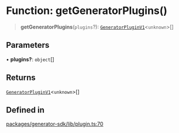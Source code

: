 # Function: getGeneratorPlugins()

> **getGeneratorPlugins**(`plugins`?): [`GeneratorPluginV1`](../interfaces/GeneratorPluginV1.md)\<`unknown`\>[]

## Parameters

• **plugins?**: `object`[]

## Returns

[`GeneratorPluginV1`](../interfaces/GeneratorPluginV1.md)\<`unknown`\>[]

## Defined in

[packages/generator-sdk/lib/plugin.ts:70](https://github.com/andreisergiu98/baeta/blob/4c16a2c8fa14b6d48e42b6a2c2893542bd64b987/packages/generator-sdk/lib/plugin.ts#L70)
